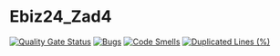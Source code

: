 # Ebiz24_Zad4

[![Quality Gate Status](https://sonarcloud.io/api/project_badges/measure?project=RichM4N_Ebiz24_Zad4&metric=alert_status)](https://sonarcloud.io/summary/new_code?id=RichM4N_Ebiz24_Zad4)
[![Bugs](https://sonarcloud.io/api/project_badges/measure?project=RichM4N_Ebiz24_Zad4&metric=bugs)](https://sonarcloud.io/summary/new_code?id=RichM4N_Ebiz24_Zad4)
[![Code Smells](https://sonarcloud.io/api/project_badges/measure?project=RichM4N_Ebiz24_Zad4&metric=code_smells)](https://sonarcloud.io/summary/new_code?id=RichM4N_Ebiz24_Zad4)
[![Duplicated Lines (%)](https://sonarcloud.io/api/project_badges/measure?project=RichM4N_Ebiz24_Zad4&metric=duplicated_lines_density)](https://sonarcloud.io/summary/new_code?id=RichM4N_Ebiz24_Zad4)
